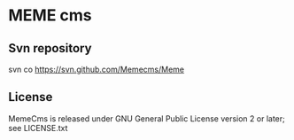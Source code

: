 # MEME cms

## Svn repository

svn co https://svn.github.com/Memecms/Meme



## License

MemeCms is released under GNU General Public License version 2 or later; see LICENSE.txt